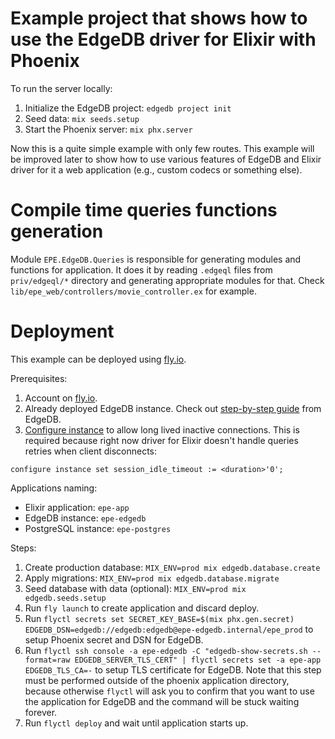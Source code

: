 # Example project that shows how to use the EdgeDB driver for Elixir with Phoenix

To run the server locally:
1. Initialize the EdgeDB project: `edgedb project init`
2. Seed data: `mix seeds.setup`
3. Start the Phoenix server: `mix phx.server`

Now this is a quite simple example with only few routes. This example will be improved later to show how to use various features of EdgeDB and Elixir driver for it a web application (e.g., custom codecs or something else).

# Compile time queries functions generation
Module `EPE.EdgeDB.Queries` is responsible for generating modules and functions for application. It does it by reading `.edgeql` files from `priv/edgeql/*` directory and generating appropriate modules for that.
Check `lib/epe_web/controllers/movie_controller.ex` for example.

# Deployment
This example can be deployed using [fly.io](https://fly.io).

Prerequisites:
1. Account on [fly.io](https://fly.io).
2. Already deployed EdgeDB instance. Check out [step-by-step guide](https://www.edgedb.com/docs/guides/deployment/fly_io) from EdgeDB.
3. [Configure instance](https://www.edgedb.com/docs/reference/configuration#client-connections) to allow long lived inactive connections. This is required because right now driver for Elixir doesn't handle queries retries when client disconnects:

```edgeql
configure instance set session_idle_timeout := <duration>'0';
```

Applications naming:
* Elixir application: `epe-app`
* EdgeDB instance: `epe-edgedb`
* PostgreSQL instance: `epe-postgres`

Steps:
1. Create production database: `MIX_ENV=prod mix edgedb.database.create`
2. Apply migrations: `MIX_ENV=prod mix edgedb.database.migrate`
3. Seed database with data (optional): `MIX_ENV=prod mix edgedb.seeds.setup`
4. Run `fly launch` to create application and discard deploy.
5. Run `flyctl secrets set SECRET_KEY_BASE=$(mix phx.gen.secret) EDGEDB_DSN=edgedb://edgedb:edgedb@epe-edgedb.internal/epe_prod` to setup Phoenix secret and DSN for EdgeDB.
6. Run `flyctl ssh console -a epe-edgedb -C "edgedb-show-secrets.sh --format=raw EDGEDB_SERVER_TLS_CERT" | flyctl secrets set -a epe-app EDGEDB_TLS_CA=-` to setup TLS certificate for EdgeDB. Note that this step must be performed outside of the phoenix application directory, because otherwise `flyctl` will ask you to confirm that you want to use the application for EdgeDB and the command will be stuck waiting forever.
7. Run `flyctl deploy` and wait until application starts up.
